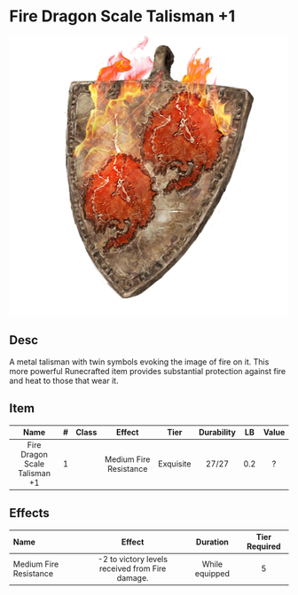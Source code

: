 # Fire Dragon Scale Talisman +1

![Copyrighted Image](FireDragonScaleTalisman+1.png)

## Desc

A metal talisman with twin symbols evoking the image of fire on it. This more powerful Runecrafted item provides substantial protection against fire and heat to those that wear it.

## Item

|             Name             | # | Class |         Effect         |   Tier   | Durability | LB | Value |
| :---------------------------: | :-: | :---: | :--------------------: | :-------: | :--------: | :-: | :---: |
| Fire Dragon Scale Talisman +1 | 1 |      | Medium Fire Resistance | Exquisite |   27/27   | 0.2 |   ?   |

## Effects

| Name | Effect | Duration | Tier Required |
| :--- | :----: | :------: | :-----------: |
| Medium Fire Resistance | -2 to victory levels received from Fire damage. | While equipped | 5 |
